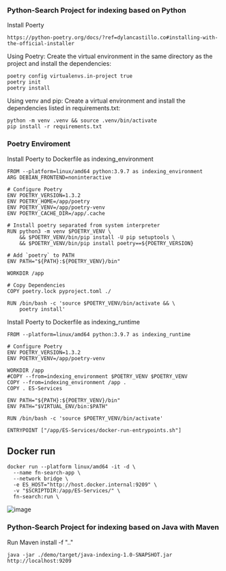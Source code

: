 
### Python-Search Project for indexing based on Python

Install Poerty
```
https://python-poetry.org/docs/?ref=dylancastillo.co#installing-with-the-official-installer
```

Using Poetry: Create the virtual environment in the same directory as the project and install the dependencies:
```
poetry config virtualenvs.in-project true
poetry init
poetry install
```

Using venv and pip: Create a virtual environment and install the dependencies listed in requirements.txt:
```
python -m venv .venv && source .venv/bin/activate
pip install -r requirements.txt
```

### Poetry Enviroment
Install Poerty to Dockerfile as indexing_environment
```
FROM --platform=linux/amd64 python:3.9.7 as indexing_environment
ARG DEBIAN_FRONTEND=noninteractive

# Configure Poetry
ENV POETRY_VERSION=1.3.2
ENV POETRY_HOME=/app/poetry
ENV POETRY_VENV=/app/poetry-venv
ENV POETRY_CACHE_DIR=/app/.cache

# Install poetry separated from system interpreter
RUN python3 -m venv $POETRY_VENV \
	&& $POETRY_VENV/bin/pip install -U pip setuptools \
	&& $POETRY_VENV/bin/pip install poetry==${POETRY_VERSION}

# Add `poetry` to PATH
ENV PATH="${PATH}:${POETRY_VENV}/bin"

WORKDIR /app

# Copy Dependencies
COPY poetry.lock pyproject.toml ./

RUN /bin/bash -c 'source $POETRY_VENV/bin/activate && \
    poetry install'
```

Install Poerty to Dockerfile as indexing_runtime
```
FROM --platform=linux/amd64 python:3.9.7 as indexing_runtime

# Configure Poetry
ENV POETRY_VERSION=1.3.2
ENV POETRY_VENV=/app/poetry-venv

WORKDIR /app
#COPY --from=indexing_environment $POETRY_VENV $POETRY_VENV
COPY --from=indexing_environment /app .
COPY . ES-Services

ENV PATH="${PATH}:${POETRY_VENV}/bin"
ENV PATH="$VIRTUAL_ENV/bin:$PATH"

RUN /bin/bash -c 'source $POETRY_VENV/bin/activate'

ENTRYPOINT ["/app/ES-Services/docker-run-entrypoints.sh"]
```

## Docker run
```
docker run --platform linux/amd64 -it -d \
  --name fn-search-app \
  --network bridge \
  -e ES_HOST="http://host.docker.internal:9209" \
  -v "$SCRIPTDIR:/app/ES-Services/" \
  fn-search:run \
```

![image](https://github.com/euiyounghwang/python-search/assets/84139720/674e6559-1d7a-4755-ba1a-412369119ede)


### Python-Search Project for indexing based on Java with Maven
Run Maven install -f ".."
```
java -jar ./demo/target/java-indexing-1.0-SNAPSHOT.jar http://localhost:9209
```
